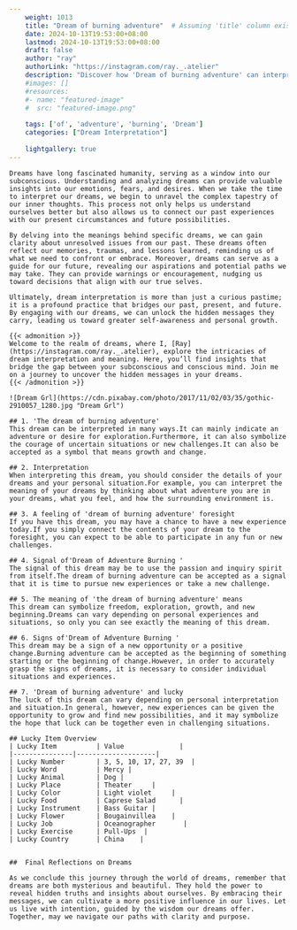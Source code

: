 ```yaml
---
    weight: 1013
    title: "Dream of burning adventure"  # Assuming 'title' column exists
    date: 2024-10-13T19:53:00+08:00
    lastmod: 2024-10-13T19:53:00+08:00
    draft: false
    author: "ray"
    authorLink: "https://instagram.com/ray._.atelier"
    description: "Discover how 'Dream of burning adventure' can interpret your future and uncover its significant meanings in your life."
    #images: []
    #resources:
    #- name: "featured-image"
    #  src: "featured-image.png"
    
    tags: ['of', 'adventure', 'burning', 'Dream']
    categories: ["Dream Interpretation"]
    
    lightgallery: true
---
```

    
    Dreams have long fascinated humanity, serving as a window into our subconscious. Understanding and analyzing dreams can provide valuable insights into our emotions, fears, and desires. When we take the time to interpret our dreams, we begin to unravel the complex tapestry of our inner thoughts. This process not only helps us understand ourselves better but also allows us to connect our past experiences with our present circumstances and future possibilities.
    
    By delving into the meanings behind specific dreams, we can gain clarity about unresolved issues from our past. These dreams often reflect our memories, traumas, and lessons learned, reminding us of what we need to confront or embrace. Moreover, dreams can serve as a guide for our future, revealing our aspirations and potential paths we may take. They can provide warnings or encouragement, nudging us toward decisions that align with our true selves.
    
    Ultimately, dream interpretation is more than just a curious pastime; it is a profound practice that bridges our past, present, and future. By engaging with our dreams, we can unlock the hidden messages they carry, leading us toward greater self-awareness and personal growth.
    
    {{< admonition >}}
    Welcome to the realm of dreams, where I, [Ray](https://instagram.com/ray._.atelier), explore the intricacies of dream interpretation and meaning. Here, you’ll find insights that bridge the gap between your subconscious and conscious mind. Join me on a journey to uncover the hidden messages in your dreams.
    {{< /admonition >}}
    
    ![Dream Grl](https://cdn.pixabay.com/photo/2017/11/02/03/35/gothic-2910057_1280.jpg "Dream Grl")
    
    ## 1. 'The dream of burning adventure'
    This dream can be interpreted in many ways.It can mainly indicate an adventure or desire for exploration.Furthermore, it can also symbolize the courage of uncertain situations or new challenges.It can also be accepted as a symbol that means growth and change.
    
    ## 2. Interpretation
    When interpreting this dream, you should consider the details of your dreams and your personal situation.For example, you can interpret the meaning of your dreams by thinking about what adventure you are in your dreams, what you feel, and how the surrounding environment is.
    
    ## 3. A feeling of 'dream of burning adventure' foresight
    If you have this dream, you may have a chance to have a new experience today.If you simply connect the contents of your dream to the foresight, you can expect to be able to participate in any fun or new challenges.
    
    ## 4. Signal of'Dream of Adventure Burning '
    The signal of this dream may be to use the passion and inquiry spirit from itself.The dream of burning adventure can be accepted as a signal that it is time to pursue new experiences or take a new challenge.
    
    ## 5. The meaning of 'the dream of burning adventure' means
    This dream can symbolize freedom, exploration, growth, and new beginning.Dreams can vary depending on personal experiences and situations, so only you can see exactly the meaning of this dream.
    
    ## 6. Signs of'Dream of Adventure Burning '
    This dream may be a sign of a new opportunity or a positive change.Burning adventure can be accepted as the beginning of something starting or the beginning of change.However, in order to accurately grasp the signs of dreams, it is necessary to consider individual situations and experiences.
    
    ## 7. 'Dream of burning adventure' and lucky
    The luck of this dream can vary depending on personal interpretation and situation.In general, however, new experiences can be given the opportunity to grow and find new possibilities, and it may symbolize the hope that luck can be together even in challenging situations.
    
    ## Lucky Item Overview
    | Lucky Item          | Value              |
    |---------------|--------------------|
    | Lucky Number        | 3, 5, 10, 17, 27, 39  |
    | Lucky Word          | Mercy |
    | Lucky Animal        | Dog |
    | Lucky Place         | Theater     |
    | Lucky Color         | Light violet     |
    | Lucky Food          | Caprese Salad      |
    | Lucky Instrument    | Bass Guitar |
    | Lucky Flower        | Bougainvillea    |
    | Lucky Job           | Oceanographer       |
    | Lucky Exercise      | Pull-Ups  |
    | Lucky Country       | China    |
    
    
    ##  Final Reflections on Dreams
    
    As we conclude this journey through the world of dreams, remember that dreams are both mysterious and beautiful. They hold the power to reveal hidden truths and insights about ourselves. By embracing their messages, we can cultivate a more positive influence in our lives. Let us live with intention, guided by the wisdom our dreams offer. Together, may we navigate our paths with clarity and purpose.
    